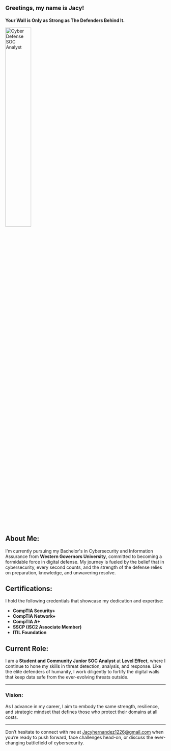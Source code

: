 <h2 style="font-size: 18px;"><b>Greetings, my name is Jacy!</b></h2>

<h3 style="font-size: 14px;"><b>Your Wall is Only as Strong as The Defenders Behind It.</b></h3>

<img src="https://github.com/user-attachments/assets/696eb9dd-4067-4a2e-914d-193618d0807c" alt="Cyber Defense SOC Analyst" style="width:40%; height:auto;">

## About Me:
I'm currently pursuing my Bachelor's in Cybersecurity and Information Assurance from **Western Governors University**, committed to becoming a formidable force in digital defense. My journey is fueled by the belief that in cybersecurity, every second counts, and the strength of the defense relies on preparation, knowledge, and unwavering resolve.

## Certifications:
I hold the following credentials that showcase my dedication and expertise:
- **CompTIA Security+**
- **CompTIA Network+**
- **CompTIA A+**
- **SSCP (ISC2 Associate Member)**
- **ITIL Foundation**

## Current Role:
I am a **Student and Community Junior SOC Analyst** at **Level Effect**, where I continue to hone my skills in threat detection, analysis, and response. Like the elite defenders of humanity, I work diligently to fortify the digital walls that keep data safe from the ever-evolving threats outside.

---

### Vision:
As I advance in my career, I aim to embody the same strength, resilience, and strategic mindset that defines those who protect their domains at all costs. 

---

Don’t hesitate to connect with me at Jacyhernandez1226@gmail.com when you’re ready to push forward, face challenges head-on, or discuss the ever-changing battlefield of cybersecurity.

